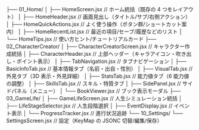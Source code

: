 ├── 01_Home/ │ ├── HomeScreen.jsx // ホーム統括（既存の 4 つをレイアウト） │ ├── HomeHeader.jsx // 画面見出し（タイトル/サブ/右側アクション） │ ├── HomeQuickActions.jsx // よく使う操作（ボタン群/ショートカット案内） │ ├── HomeRecentList.jsx // 最近の項目/セーブ/履歴などのリスト │ └── HomeTips.jsx // 使い方ヒント/チュートリアルカード ├── 02_CharacterCreator/ │ ├── CharacterCreatorScreen.jsx // キャラクター作成統括 │ ├── CharacterHeader.jsx // 上部ヘッダー（キャラアイコン・吹き出し・ポイント表示） │ ├── TabNavigation.jsx // タブナビゲーション │ ├── BasicInfoTab.jsx // 基本情報タブ（名前・出自・性別） │ ├── VisualTab.jsx // 外見タブ（3D 表示・外見詳細） │ ├── StatsTab.jsx // 能力値タブ（6 能力値の調整） │ ├── SkillsTab.jsx // スキル・特質タブ │ ├── SidePanel.jsx // サイドパネル（メニュー） │ └── BookViewer.jsx // ブック表示モーダル ├── 03_GameLife/ │ ├── GameLifeScreen.jsx // 人生シミュレーション統括 │ ├── LifeStageSelector.jsx // 人生段階選択 │ ├── EventDisplay.jsx // イベント表示 │ └── ProgressTracker.jsx // 進行状況追跡 └── 10_Settings/ └── SettingsScreen.jsx // 設定（KeyMap の JSONC 切替/編集/保存）
